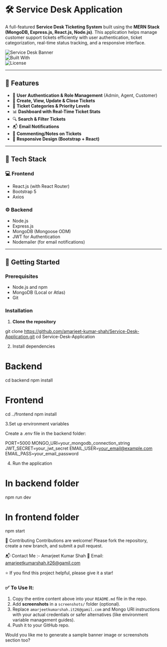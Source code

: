 # 🛠️ Service Desk Application

A full-featured **Service Desk Ticketing System** built using the **MERN Stack (MongoDB, Express.js, React.js, Node.js)**. This application helps manage customer support tickets efficiently with user authentication, ticket categorization, real-time status tracking, and a responsive interface.

![Service Desk Banner](https://img.shields.io/badge/Project-Service%20Desk-blueviolet)  
![Built With](https://img.shields.io/badge/Built%20With-MERN%20Stack-blue)  
![License](https://img.shields.io/badge/License-MIT-green)

---

## 📌 Features

- 🔐 **User Authentication & Role Management** (Admin, Agent, Customer)
- 📝 **Create, View, Update & Close Tickets**
- 📂 **Ticket Categories & Priority Levels**
- 📊 **Dashboard with Real-Time Ticket Stats**
- 🔍 **Search & Filter Tickets**
- 📬 **Email Notifications**
- 💬 **Commenting/Notes on Tickets**
- 📱 **Responsive Design (Bootstrap + React)**

---

## 🧰 Tech Stack

### 💻 Frontend
- React.js (with React Router)
- Bootstrap 5
- Axios

### ⚙️ Backend
- Node.js
- Express.js
- MongoDB (Mongoose ODM)
- JWT for Authentication
- Nodemailer (for email notifications)

---

## 🚀 Getting Started

### Prerequisites

- Node.js and npm
- MongoDB (Local or Atlas)
- Git

### Installation

1. **Clone the repository**

git clone https://github.com/amarjeet-kumar-shah/Service-Desk-Application.git
cd Service-Desk-Application

2. Install dependencies

# Backend
cd backend
npm install

# Frontend
cd ../frontend
npm install

3.Set up environment variables

Create a .env file in the backend folder:

PORT=5000
MONGO_URI=your_mongodb_connection_string
JWT_SECRET=your_jwt_secret
EMAIL_USER=your_email@example.com
EMAIL_PASS=your_email_password

4. Run the application

# In backend folder
npm run dev

# In frontend folder
npm start

🙌 Contributing
Contributions are welcome!
Please fork the repository, create a new branch, and submit a pull request.

📬 Contact Me :-
Amarjeet Kumar Shah
📧 Email: amarjeetkumarshah.it26@gamil.com 

⭐ If you find this project helpful, please give it a star!

### ✅ To Use It:
1. Copy the entire content above into your `README.md` file in the repo.
2. Add **screenshots** in a `screenshots/` folder (optional).
3. Replace `amarjeetkumarshah.it26@gamil.com` and Mongo URI instructions with your actual credentials or safer alternatives (like environment variable management guides).
4. Push it to your GitHub repo.

Would you like me to generate a sample banner image or screenshots section too?




